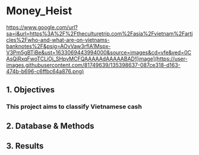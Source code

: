 # Money_Heist
https://www.google.com/url?sa=i&url=https%3A%2F%2Ftheculturetrip.com%2Fasia%2Fvietnam%2Farticles%2Fwho-and-what-are-on-vietnams-banknotes%2F&psig=AOvVaw3rflA1Mspx-V3Pm5gBTiBe&ust=1633069443994000&source=images&cd=vfe&ved=0CAsQjRxqFwoTCLiOj_SHpvMCFQAAAAAdAAAAABAD![image](https://user-images.githubusercontent.com/81749639/135398637-087ce318-d163-474b-b696-c6ffbc64a876.png)
## 1. Objectives
### This project aims to classify Vietnamese cash 
## 2. Database & Methods
## 3. Results
